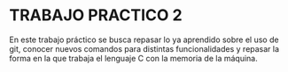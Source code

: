 # TRABAJO PRACTICO 2

En este trabajo práctico se busca repasar lo ya aprendido sobre el uso de git, conocer nuevos comandos para distintas funcionalidades y repasar la forma en la que trabaja el lenguaje C con la memoria de la máquina.
